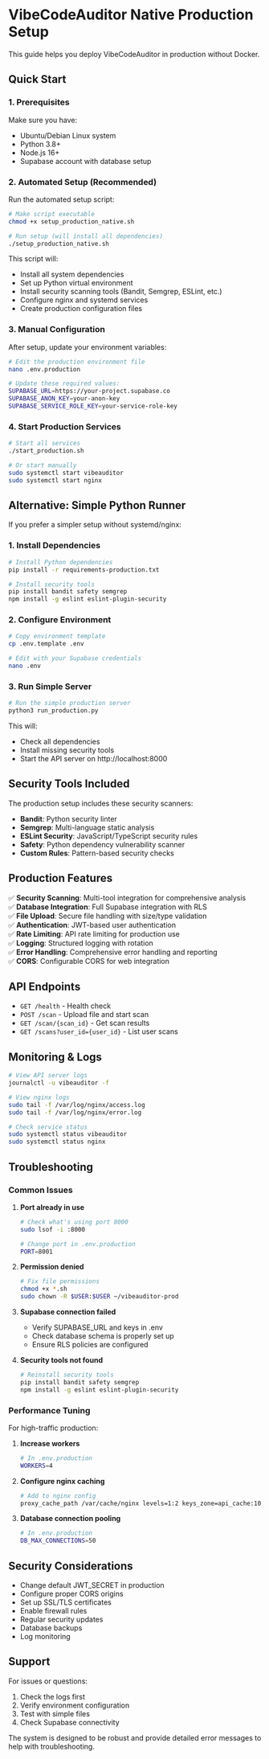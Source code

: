 # VibeCodeAuditor Native Production Setup

This guide helps you deploy VibeCodeAuditor in production without Docker.

## Quick Start

### 1. Prerequisites

Make sure you have:
- Ubuntu/Debian Linux system
- Python 3.8+
- Node.js 16+
- Supabase account with database setup

### 2. Automated Setup (Recommended)

Run the automated setup script:

```bash
# Make script executable
chmod +x setup_production_native.sh

# Run setup (will install all dependencies)
./setup_production_native.sh
```

This script will:
- Install all system dependencies
- Set up Python virtual environment
- Install security scanning tools (Bandit, Semgrep, ESLint, etc.)
- Configure nginx and systemd services
- Create production configuration files

### 3. Manual Configuration

After setup, update your environment variables:

```bash
# Edit the production environment file
nano .env.production

# Update these required values:
SUPABASE_URL=https://your-project.supabase.co
SUPABASE_ANON_KEY=your-anon-key
SUPABASE_SERVICE_ROLE_KEY=your-service-role-key
```

### 4. Start Production Services

```bash
# Start all services
./start_production.sh

# Or start manually
sudo systemctl start vibeauditor
sudo systemctl start nginx
```

## Alternative: Simple Python Runner

If you prefer a simpler setup without systemd/nginx:

### 1. Install Dependencies

```bash
# Install Python dependencies
pip install -r requirements-production.txt

# Install security tools
pip install bandit safety semgrep
npm install -g eslint eslint-plugin-security
```

### 2. Configure Environment

```bash
# Copy environment template
cp .env.template .env

# Edit with your Supabase credentials
nano .env
```

### 3. Run Simple Server

```bash
# Run the simple production server
python3 run_production.py
```

This will:
- Check all dependencies
- Install missing security tools
- Start the API server on http://localhost:8000

## Security Tools Included

The production setup includes these security scanners:

- **Bandit**: Python security linter
- **Semgrep**: Multi-language static analysis
- **ESLint Security**: JavaScript/TypeScript security rules
- **Safety**: Python dependency vulnerability scanner
- **Custom Rules**: Pattern-based security checks

## Production Features

✅ **Security Scanning**: Multi-tool integration for comprehensive analysis  
✅ **Database Integration**: Full Supabase integration with RLS  
✅ **File Upload**: Secure file handling with size/type validation  
✅ **Authentication**: JWT-based user authentication  
✅ **Rate Limiting**: API rate limiting for production use  
✅ **Logging**: Structured logging with rotation  
✅ **Error Handling**: Comprehensive error handling and reporting  
✅ **CORS**: Configurable CORS for web integration  

## API Endpoints

- `GET /health` - Health check
- `POST /scan` - Upload file and start scan
- `GET /scan/{scan_id}` - Get scan results
- `GET /scans?user_id={user_id}` - List user scans

## Monitoring & Logs

```bash
# View API server logs
journalctl -u vibeauditor -f

# View nginx logs
sudo tail -f /var/log/nginx/access.log
sudo tail -f /var/log/nginx/error.log

# Check service status
sudo systemctl status vibeauditor
sudo systemctl status nginx
```

## Troubleshooting

### Common Issues

1. **Port already in use**
   ```bash
   # Check what's using port 8000
   sudo lsof -i :8000
   
   # Change port in .env.production
   PORT=8001
   ```

2. **Permission denied**
   ```bash
   # Fix file permissions
   chmod +x *.sh
   sudo chown -R $USER:$USER ~/vibeauditor-prod
   ```

3. **Supabase connection failed**
   - Verify SUPABASE_URL and keys in .env
   - Check database schema is properly set up
   - Ensure RLS policies are configured

4. **Security tools not found**
   ```bash
   # Reinstall security tools
   pip install bandit safety semgrep
   npm install -g eslint eslint-plugin-security
   ```

### Performance Tuning

For high-traffic production:

1. **Increase workers**
   ```bash
   # In .env.production
   WORKERS=4
   ```

2. **Configure nginx caching**
   ```bash
   # Add to nginx config
   proxy_cache_path /var/cache/nginx levels=1:2 keys_zone=api_cache:10m;
   ```

3. **Database connection pooling**
   ```bash
   # In .env.production
   DB_MAX_CONNECTIONS=50
   ```

## Security Considerations

- Change default JWT_SECRET in production
- Configure proper CORS origins
- Set up SSL/TLS certificates
- Enable firewall rules
- Regular security updates
- Database backups
- Log monitoring

## Support

For issues or questions:
1. Check the logs first
2. Verify environment configuration
3. Test with simple files
4. Check Supabase connectivity

The system is designed to be robust and provide detailed error messages to help with troubleshooting.